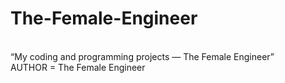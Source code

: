 # The-Female-Engineer
<br>
“My coding and programming projects — The Female Engineer”
<br>
AUTHOR = The Female Engineer
